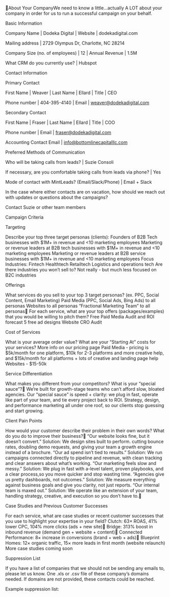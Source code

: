 About Your CompanyWe need to know a little…actually A LOT about your company in order for us to run a successful campaign on your behalf. 


Basic Information

Company Name
 | Dodeka Digital
 | Website
 | dodekadigital.com

Mailing address
 | 2729 Olympus Dr, Charlotte, NC 28214

Company Size (no. of employees)
 | 12
 | Annual Revenue
 | 1.5M

What CRM do you currently use?
 | Hubspot

Contact Information

Primary Contact

First Name
 | Weaver
 | Last Name
 | Ellard
 | Title
 | CEO

Phone number
 | 404-395-4140
 | Email
 | weaver@dodekadigital.com

Secondary Contact

First Name
 | Fraser
 | Last Name
 | Ellard
 | Title
 | COO

Phone number
 | Email
 | fraser@dodekadigital.com

Accounting Contact Email
 | info@bottomlinecapitalllc.com

Preferred Methods of Communication

Who will be taking calls from leads?
 | Suzie Consoli

If necessary, are you comfortable taking calls from leads via phone?
 | Yes

Mode of contact with MintLeads? (Email/Slack/Phone)
 | Email + Slack

In the case where either contacts are on vacation, how should we reach out with updates or questions about the campaigns?

Contact Suzie or other team members


Campaign Criteria

Targeting

Describe your top three target personas (clients): 
 Founders of B2B Tech businesses with $1M+ in revenue and <10 marketing employees
 Marketing or revenue leaders at B2B tech businesses with $1M+ in revenue and <10 marketing employees
 Marketing or revenue leaders at B2B service businesses with $1M+ in revenue and <10 marketing employees
 Focus Industries: 
 Fintech
 Healthtech
 Retailtech
 Logistics and operations tech
 Are there industries you won’t sell to? 
 Not really - but much less focused on B2C industries

Offerings

What services do you sell to your top 3 target personas? (ex. PPC, Social Content, Email Marketing) 
 Paid Media (PPC, Social Ads, Bing Ads) to all personas 
 Websites to all personas
 “Fractional Marketing Team” to all personas
 For each service, what are your top offers (packages/examples) that you would be willing to pitch them?
 Free Paid Media Audit and ROI forecast
 5 free ad designs
 Website CRO Audit

Cost of Services

What is your average order value? What are your “Starting At” costs for your services?
 More info on our pricing page
 Paid Media - pricing is $5k/month for one platform, $10k for 2-3 platforms and more creative help, and $15k/month for all platforms + lots of creative and landing page help
 Websites - $15-50k

Service Differentiation

What makes you different from your competitors? What is your “special sauce”?
 We’re built for growth-stage teams who can’t afford slow, bloated agencies. Our “special sauce” is speed + clarity: we plug in fast, operate like part of your team, and tie every project back to ROI. Strategy, design, and performance marketing all under one roof,  so our clients stop guessing and start growing.

Client Pain Points

How would your customer describe their problem in their own words? What do you do to improve their business?
 “Our website looks fine, but it doesn’t convert.”
 Solution: We design sites built to perform. cutting bounce rates, doubling demo requests, and giving your team a growth engine instead of a brochure.
 “Our ad spend isn’t tied to results.”
 Solution: We run campaigns connected directly to pipeline and revenue, with clean tracking and clear answers about what’s working.
 “Our marketing feels slow and messy.”
 Solution: We plug in fast with a-level talent, proven playbooks, and a clear process,so you move quicker and stop wasting time.
 “Agencies give us pretty dashboards, not outcomes.”
 Solution: We measure everything against business goals and give you clarity, not just reports.
 “Our internal team is maxed out.”
 Solution: We operate like an extension of your team, handling strategy, creative, and execution so you don’t have to.

Case Studies and Previous Customer Successes

For each service, what are case studies or recent customer successes that you use to highlight your expertise in your field?
 Clutch: 63× ROAS, 41% lower CPC, 104% more clicks (ads + new site)
 Bridge: 313% boost in inbound revenue (demand gen + website + content)
 Connected Performance: 8× increase in conversions (brand + web + ads)
 Blueprint Homes: 12× organic traffic, 15× more leads in first month (website relaunch)
 More case studies coming soon 


Suppression List

If you have a list of companies that we should not be sending any emails to, please let us know. 
 One .xls or .csv file of these company’s domains needed. If domains are not provided, these contacts could be reached.

Example suppression list:
